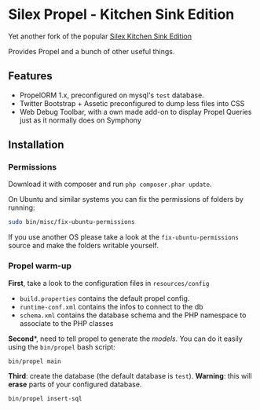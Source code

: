 Silex Propel - Kitchen Sink Edition
===================================

Yet another fork of the popular [Silex Kitchen Sink Edition](http://lyrixx.github.com/Silex-Kitchen-Edition)

Provides Propel and a bunch of other useful things.

## Features

- PropelORM 1.x, preconfigured on mysql's `test` database.
- Twitter Bootstrap + Assetic preconfigured to dump less files into CSS
- Web Debug Toolbar, with a own made add-on to display Propel Queries just as it normally does on Symphony

## Installation

### Permissions

Download it with composer and run `php composer.phar update`.

On Ubuntu and similar systems you can fix the permissions of folders by running:
```bash
sudo bin/misc/fix-ubuntu-permissions
```
If you use another OS please take a look at the ```fix-ubuntu-permissions``` source and make the folders writable yourself.

### Propel warm-up

**First**, take a look to the configuration files in `resources/config`

- `build.properties` contains the default propel config.
- `runtime-conf.xml` contains the infos to connect to the db
- `schema.xml` contains the database schema and the PHP namespace to associate to the PHP classes

**Second***, need to tell propel to generate the *models*. You can do it easily using the `bin/propel` bash script:

```bash
bin/propel main 
```

**Third**: create the database (the default database is `test`). **Warning**: this will **erase** parts of your configured database.

```bash
bin/propel insert-sql
```
